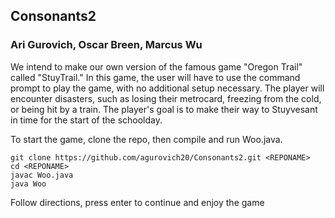 ## Consonants2
### Ari Gurovich, Oscar Breen, Marcus Wu

We intend to make our own version of the famous game "Oregon Trail" called "StuyTrail." In this game, the user
will have to use the command prompt to play the game, with no additional setup necessary. The player will 
encounter disasters, such as losing their metrocard, freezing from the cold, or being hit by a train. 
The player's goal is to make their way to Stuyvesant in time for the start of the schoolday. 

To start the game, clone the repo, then compile and run Woo.java.
```
git clone https://github.com/agurovich20/Consonants2.git <REPONAME>
cd <REPONAME>
javac Woo.java
java Woo
```
Follow directions, press enter to continue and enjoy the game
